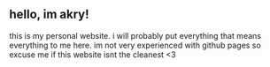 ## hello, im akry!

this is my personal website. i will probably put everything that means everything to me here. im not very experienced with github pages so excuse me if this website isnt the cleanest <3

### 
